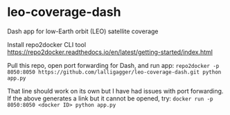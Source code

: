 # leo-coverage-dash
Dash app for low-Earth orbit (LEO) satellite coverage

Install repo2docker CLI tool https://repo2docker.readthedocs.io/en/latest/getting-started/index.html

Pull this repo, open port forwarding for Dash, and run app:
`repo2docker -p 8050:8050 https://github.com/lalligagger/leo-coverage-dash.git python app.py`

That line should work on its own but I have had issues with port forwarding. If the above generates a link but it cannot be opened, try:
`docker run -p 8050:8050 <docker ID> python app.py`

